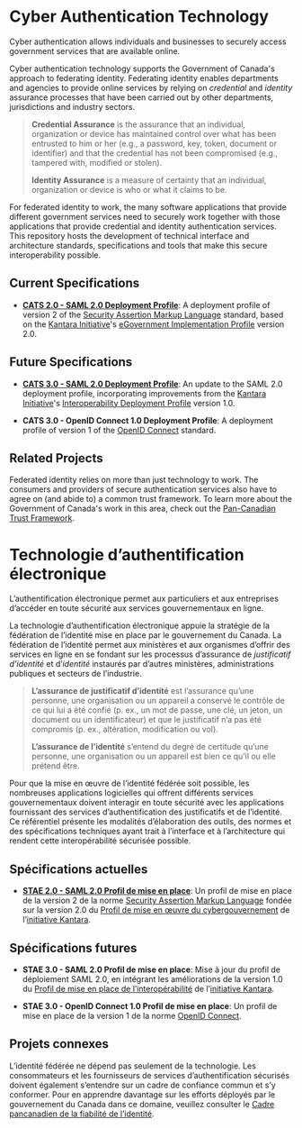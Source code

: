 # Cyber Authentication Technology

Cyber authentication allows individuals and businesses to securely access
government services that are available online.

Cyber authentication technology supports the Government of Canada's approach
to federating identity. Federating identity enables departments and agencies
to provide online services by relying on *credential* and *identity* assurance
processes that have been carried out by other departments, jurisdictions and
industry sectors.

>**Credential Assurance** is the assurance that an individual, organization or
>device has maintained control over what has been entrusted to him or her
>(e.g., a password, key, token, document or identifier) and that the credential
> has not been compromised (e.g., tampered with, modified or stolen).  
>
>**Identity Assurance** is a measure of certainty that an individual,
>organization or device is who or what it claims to be.

For federated identity to work, the many software applications that provide
different government services need to securely work together with those
applications that provide credential and identity authentication services. This
repository hosts the development of technical interface and architecture
standards, specifications and tools that make this secure interoperability
possible.

## Current Specifications

* **[CATS 2.0 - SAML 2.0 Deployment Profile](https://canada-ca.github.io/CATS-STAE/archive/CATS_V2_0_Deployment_Profile_Final_r8_2_en.pdf)**: A deployment profile of version 2
  of the
  [Security Assertion Markup Language](https://wiki.oasis-open.org/security/FrontPage "OASIS SAML Wiki")
  standard, based on the
  [Kantara Initiative](https://kantarainitiative.org/)'s
  [eGovernment Implementation Profile](https://kantarainitiative.github.io/SAMLprofiles/eGovImplProfile.html)
   version 2.0.

## Future Specifications

* **[CATS 3.0 - SAML 2.0 Deployment Profile](https://canada-ca.github.io/CATS-STAE/saml2cred.html)**: An update to the SAML 2.0
 deployment profile, incorporating improvements from the
  [Kantara Initiative](https://kantarainitiative.org/)'s [Interoperability Deployment Profile](https://kantarainitiative.github.io/SAMLprofiles/saml2int.html)
  version 1.0.

* **CATS 3.0 - OpenID Connect 1.0 Deployment Profile**: A deployment profile of
 version 1 of the
 [OpenID Connect](http://openid.net/connect/ "OpenID Connect") standard.

## Related Projects

Federated identity relies on more than just technology to work. The consumers
and providers of secure authentication services also have to agree on (and abide
to) a common trust framework. To learn more about the Government of Canada's
work in this area, check out the
[Pan-Canadian Trust Framework](https://github.com/canada-ca/PCTF).

# Technologie d’authentification électronique

L’authentification électronique permet aux particuliers et aux entreprises
d’accéder en toute sécurité aux services gouvernementaux en ligne.

La technologie d’authentification électronique appuie la stratégie de la
fédération de l’identité mise en place par le gouvernement du Canada. La
fédération de l’identité permet aux ministères et aux organismes d’offrir des
services en ligne en se fondant sur les processus d’assurance de
*justificatif d’identité* et d’*identité* instaurés par d’autres ministères,
administrations publiques et secteurs de l’industrie.

>**L’assurance de justificatif d’identité** est l’assurance qu’une personne, une
>organisation ou un appareil a conservé le contrôle de ce qui lui a été confié
>(p. ex., un mot de passe, une clé, un jeton, un document ou un identificateur)
>et que le justificatif n’a pas été compromis (p. ex., altération, modification
>ou vol).  
>  
>**L’assurance de l’identité** s’entend du degré de certitude qu’une personne,
>une organisation ou un appareil est bien ce qu’il ou elle prétend être.

Pour que la mise en œuvre de l’identité fédérée soit possible, les nombreuses
applications logicielles qui offrent différents services gouvernementaux doivent
interagir en toute sécurité avec les applications fournissant des services
d’authentification des justificatifs et de l’identité. Ce référentiel présente
les modalités d’élaboration des outils, des normes et des spécifications
techniques ayant trait à l’interface et à l’architecture qui rendent cette
interopérabilité sécurisée possible.

## Spécifications actuelles

* **[STAE 2.0 - SAML 2.0 Profil de mise en place](https://canada-ca.github.io/CATS-STAE/archive/CATS_V2_0_Deployment_Profile_Final_r8_2_fr.pdf)**: Un profil de mise en place de
 la version 2 de la norme
 [Security Assertion Markup Language](https://wiki.oasis-open.org/security/FrontPage "OASIS SAML Wiki")
 fondée sur la version 2.0 du
 [Profil de mise en œuvre du cybergouvernement](https://kantarainitiative.github.io/SAMLprofiles/eGovImplProfile.html)
 de l’[initiative Kantara](https://kantarainitiative.org/).

## Spécifications futures

* **STAE 3.0 - SAML 2.0 Profil de mise en place**: Mise à jour du profil de
 déploiement SAML 2.0, en intégrant les améliorations de la version 1.0 du
 [Profil de mise en place de l’interopérabilité](https://kantarainitiative.github.io/SAMLprofiles/saml2int.html)
 de l’[initiative Kantara](https://kantarainitiative.org/).

* **STAE 3.0 - OpenID Connect 1.0 Profil de mise en place**: Un profil de mise en place de la version 1 de la norme
 [OpenID Connect](http://openid.net/connect/ "OpenID Connect").

## Projets connexes

L’identité fédérée ne dépend pas seulement de la technologie. Les consommateurs
et les fournisseurs de services d’authentification
sécurisés doivent également s’entendre sur un cadre de confiance commun et s’y
conformer. Pour en apprendre davantage sur les efforts  déployés par le
gouvernement du Canada dans ce domaine, veuillez consulter le
[Cadre pancanadien de la fiabilité de l’identité](https://github.com/canada-ca/PCTF).
